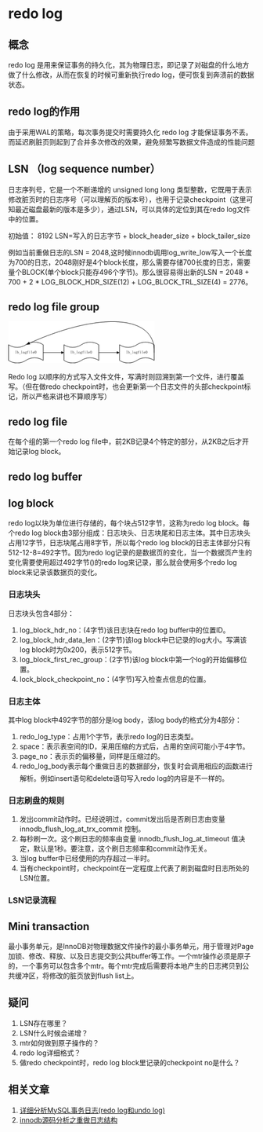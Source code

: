 # redo log

## 概念

redo log 是用来保证事务的持久化，其为物理日志，即记录了对磁盘的什么地方做了什么修改，从而在恢复的时候可重新执行redo log，便可恢复到奔溃前的数据状态。

## redo log的作用

由于采用WAL的策略，每次事务提交时需要持久化 redo log 才能保证事务不丢。而延迟刷脏页则起到了合并多次修改的效果，避免频繁写数据文件造成的性能问题

## LSN （log sequence number）

日志序列号，它是一个不断递增的 unsigned long long 类型整数，它既用于表示修改脏页时的日志序号（可以理解页的版本号），也用于记录checkpoint（这里可知最近磁盘最新的版本是多少），通过LSN，可以具体的定位到其在redo log文件中的位置。

初始值： 8192
LSN=写入的日志字节 + block_header_size + block_tailer_size

例如当前重做日志的LSN = 2048,这时候innodb调用log_write_low写入一个长度为700的日志，2048刚好是4个block长度，那么需要存储700长度的日志，需要量个BLOCK(单个block只能存496个字节)。那么很容易得出新的LSN = 2048 + 700 + 2 * LOG_BLOCK_HDR_SIZE(12) + LOG_BLOCK_TRL_SIZE(4) = 2776。

## redo log file group

![](redo-log-group.png)

Redo log 以顺序的方式写入文件文件，写满时则回溯到第一个文件，进行覆盖写。（但在做redo checkpoint时，也会更新第一个日志文件的头部checkpoint标记，所以严格来讲也不算顺序写）

## redo log file

在每个组的第一个redo log file中，前2KB记录4个特定的部分，从2KB之后才开始记录log block。

## redo log buffer

## log block

redo log以块为单位进行存储的，每个块占512字节，这称为redo log block。每个redo log block由3部分组成：日志块头、日志块尾和日志主体。其中日志块头占用12字节，日志块尾占用8字节，所以每个redo log block的日志主体部分只有512-12-8=492字节。因为redo log记录的是数据页的变化，当一个数据页产生的变化需要使用超过492字节()的redo log来记录，那么就会使用多个redo log block来记录该数据页的变化。

### 日志块头

日志块头包含4部分：
1.  log_block_hdr_no：(4字节)该日志块在redo log buffer中的位置ID。
2.  log_block_hdr_data_len：(2字节)该log block中已记录的log大小。写满该log block时为0x200，表示512字节。
3.  log_block_first_rec_group：(2字节)该log block中第一个log的开始偏移位置。
4.  lock_block_checkpoint_no：(4字节)写入检查点信息的位置。

### 日志主体

其中log block中492字节的部分是log body，该log body的格式分为4部分：
1.  redo_log_type：占用1个字节，表示redo log的日志类型。
2.  space：表示表空间的ID，采用压缩的方式后，占用的空间可能小于4字节。
3.  page_no：表示页的偏移量，同样是压缩过的。
4.  redo_log_body表示每个重做日志的数据部分，恢复时会调用相应的函数进行解析。例如insert语句和delete语句写入redo log的内容是不一样的。

### 日志刷盘的规则

1.  发出commit动作时。已经说明过，commit发出后是否刷日志由变量 innodb_flush_log_at_trx_commit 控制。
2.  每秒刷一次。这个刷日志的频率由变量 innodb_flush_log_at_timeout 值决定，默认是1秒。要注意，这个刷日志频率和commit动作无关。
3.  当log buffer中已经使用的内存超过一半时。
4.  当有checkpoint时，checkpoint在一定程度上代表了刷到磁盘时日志所处的LSN位置。

### LSN记录流程



## Mini transaction

最小事务单元，是InnoDB对物理数据文件操作的最小事务单元，用于管理对Page加锁、修改、释放、以及日志提交到公共buffer等工作。一个mtr操作必须是原子的，一个事务可以包含多个mtr。每个mtr完成后需要将本地产生的日志拷贝到公共缓冲区，将修改的脏页放到flush list上。

## 疑问

1.  LSN存在哪里？
2.  LSN什么时候会递增？
3.  mtr如何做到原子操作的？
4.  redo log详细格式？
5.  做redo checkpoint时，redo log block里记录的checkpoint no是什么？

## 相关文章

1.  [详细分析MySQL事务日志(redo log和undo log)](https://www.cnblogs.com/f-ck-need-u/p/9010872.html)
2.  [innodb源码分析之重做日志结构](https://www.kancloud.cn/digest/innodb-zerok/195092)

